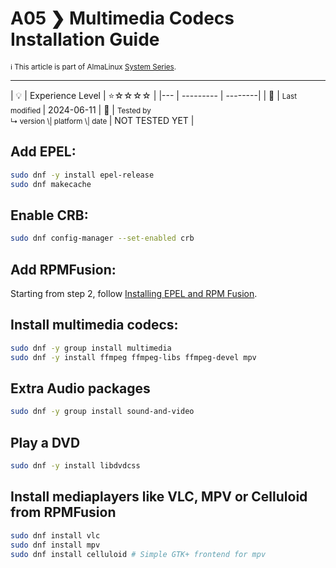 # A05 ❯ Multimedia Codecs Installation Guide
<small>ℹ️ This article is part of AlmaLinux [System Series](/series/).</small>
<hr>
| 💡 | Experience Level  | ⭐☆☆☆☆ |
|--- | --------- | --------|
| 📆 | <small>Last modified </small>| 2024-06-11
| 🔧 | <small>Tested by <br> ↳ version \| platform \| date </small>| NOT TESTED YET |


## Add EPEL:

```Bash
sudo dnf -y install epel-release
sudo dnf makecache
```

## Enable CRB:
```Bash
sudo dnf config-manager --set-enabled crb
```

## Add RPMFusion:
Starting from step 2, follow [Installing EPEL and RPM Fusion](/documentation/epel-and-rpmfusion/).

## Install multimedia codecs:

```bash
sudo dnf -y group install multimedia
sudo dnf -y install ffmpeg ffmpeg-libs ffmpeg-devel mpv
```

## Extra Audio packages
```bash
sudo dnf -y group install sound-and-video
```

## Play a DVD
```Bash
sudo dnf -y install libdvdcss
```

## Install mediaplayers like VLC, MPV or Celluloid from RPMFusion
```bash
sudo dnf install vlc
sudo dnf install mpv
sudo dnf install celluloid # Simple GTK+ frontend for mpv
```
